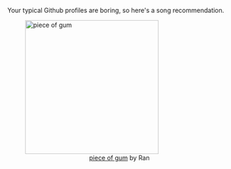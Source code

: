 Your typical Github profiles are boring, so here's a song recommendation.
<figure><img width="300" height="300" src="https://i.scdn.co/image/ab67616d0000b27322a2017fa0dfa28147275964" alt="piece of gum" /><figcaption align="center"><a href="https://open.spotify.com/track/4xmVsAFQasySO7zhHzC1So" target="_blank">piece of gum</a> by Ran</figcaption></figure>
